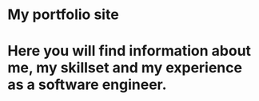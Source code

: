 # My portfolio site

# Here you will find information about me, my skillset and my experience as a software engineer.